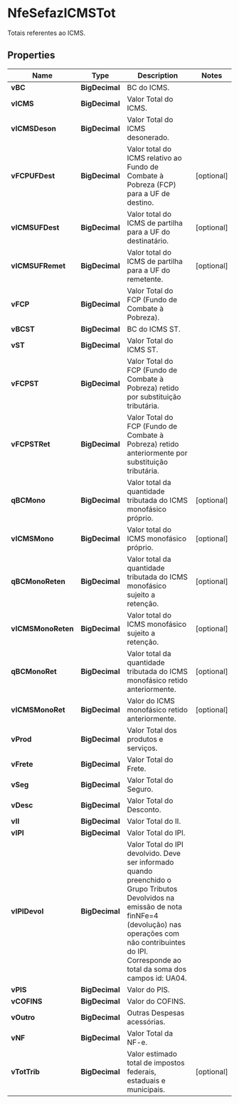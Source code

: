 

# NfeSefazICMSTot

Totais referentes ao ICMS.

## Properties

| Name | Type | Description | Notes |
|------------ | ------------- | ------------- | -------------|
|**vBC** | **BigDecimal** | BC do ICMS. |  |
|**vICMS** | **BigDecimal** | Valor Total do ICMS. |  |
|**vICMSDeson** | **BigDecimal** | Valor Total do ICMS desonerado. |  |
|**vFCPUFDest** | **BigDecimal** | Valor total do ICMS relativo ao Fundo de Combate à Pobreza (FCP) para a UF de destino. |  [optional] |
|**vICMSUFDest** | **BigDecimal** | Valor total do ICMS de partilha para a UF do destinatário. |  [optional] |
|**vICMSUFRemet** | **BigDecimal** | Valor total do ICMS de partilha para a UF do remetente. |  [optional] |
|**vFCP** | **BigDecimal** | Valor Total do FCP (Fundo de Combate à Pobreza). |  |
|**vBCST** | **BigDecimal** | BC do ICMS ST. |  |
|**vST** | **BigDecimal** | Valor Total do ICMS ST. |  |
|**vFCPST** | **BigDecimal** | Valor Total do FCP (Fundo de Combate à Pobreza) retido por substituição tributária. |  |
|**vFCPSTRet** | **BigDecimal** | Valor Total do FCP (Fundo de Combate à Pobreza) retido anteriormente por substituição tributária. |  |
|**qBCMono** | **BigDecimal** | Valor total da quantidade tributada do ICMS monofásico próprio. |  [optional] |
|**vICMSMono** | **BigDecimal** | Valor total do ICMS monofásico próprio. |  [optional] |
|**qBCMonoReten** | **BigDecimal** | Valor total da quantidade tributada do ICMS monofásico sujeito a retenção. |  [optional] |
|**vICMSMonoReten** | **BigDecimal** | Valor total do ICMS monofásico sujeito a retenção. |  [optional] |
|**qBCMonoRet** | **BigDecimal** | Valor total da quantidade tributada do ICMS monofásico retido anteriormente. |  [optional] |
|**vICMSMonoRet** | **BigDecimal** | Valor do ICMS monofásico retido anteriormente. |  [optional] |
|**vProd** | **BigDecimal** | Valor Total dos produtos e serviços. |  |
|**vFrete** | **BigDecimal** | Valor Total do Frete. |  |
|**vSeg** | **BigDecimal** | Valor Total do Seguro. |  |
|**vDesc** | **BigDecimal** | Valor Total do Desconto. |  |
|**vII** | **BigDecimal** | Valor Total do II. |  |
|**vIPI** | **BigDecimal** | Valor Total do IPI. |  |
|**vIPIDevol** | **BigDecimal** | Valor Total do IPI devolvido. Deve ser informado quando preenchido o Grupo Tributos Devolvidos na emissão de nota finNFe&#x3D;4 (devolução) nas operações com não contribuintes do IPI. Corresponde ao total da soma dos campos id: UA04. |  |
|**vPIS** | **BigDecimal** | Valor do PIS. |  |
|**vCOFINS** | **BigDecimal** | Valor do COFINS. |  |
|**vOutro** | **BigDecimal** | Outras Despesas acessórias. |  |
|**vNF** | **BigDecimal** | Valor Total da NF-e. |  |
|**vTotTrib** | **BigDecimal** | Valor estimado total de impostos federais, estaduais e municipais. |  [optional] |



